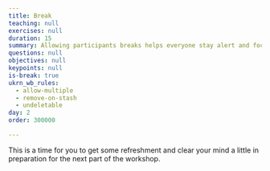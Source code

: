 ```yaml
---
title: Break
teaching: null
exercises: null
duration: 15
summary: Allowing participants breaks helps everyone stay alert and focused.
questions: null
objectives: null
keypoints: null
is-break: true
ukrn_wb_rules:
  - allow-multiple
  - remove-on-stash
  - undeletable
day: 2
order: 300000

---
```

This is a time for you to get some refreshment and clear your mind a little in preparation for the next part of the workshop.
